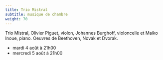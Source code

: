 ```yaml
---
title: Trio Mistral
subtitle: musique de chambre
weight: 70
---
```


Trio Mistral, Olivier Piguet, violon, Johannes Burghoff, violoncelle et Maiko Inoue, piano. Oeuvres de
Beethoven, Novak et Dvorak.

- mardi 4 août à 21h00
- mercredi 5 août à 21h00